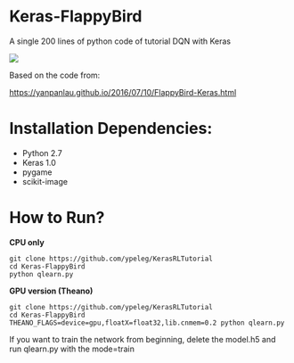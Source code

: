 # Keras-FlappyBird

A single 200 lines of python code of tutorial DQN with Keras

![](animation1.gif)

Based on the code from: 

https://yanpanlau.github.io/2016/07/10/FlappyBird-Keras.html

# Installation Dependencies:

* Python 2.7
* Keras 1.0 
* pygame
* scikit-image

# How to Run?

**CPU only**

```
git clone https://github.com/ypeleg/KerasRLTutorial
cd Keras-FlappyBird
python qlearn.py 
```

**GPU version (Theano)**

```
git clone https://github.com/ypeleg/KerasRLTutorial
cd Keras-FlappyBird
THEANO_FLAGS=device=gpu,floatX=float32,lib.cnmem=0.2 python qlearn.py 
```

If you want to train the network from beginning, delete the model.h5 and run qlearn.py with the mode=train
